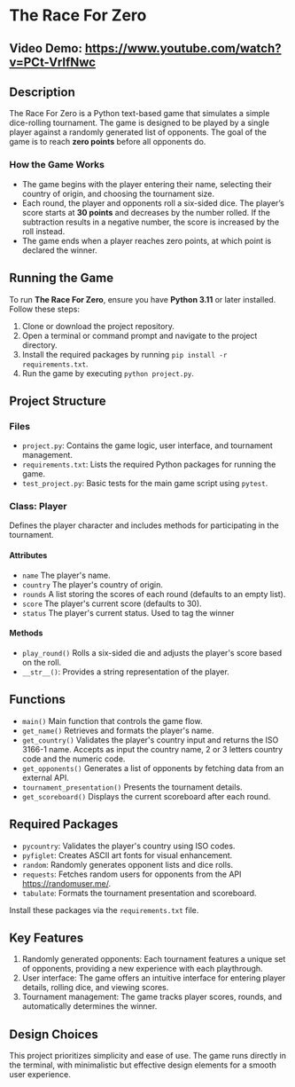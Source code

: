 # The Race For Zero

## Video Demo:  <https://www.youtube.com/watch?v=PCt-VrIfNwc>

## Description

The Race For Zero is a Python text-based game that simulates a simple dice-rolling tournament. The game is designed to be played by a single player against a randomly generated list of opponents. The goal of the game is to reach **zero points** before all opponents do.

### How the Game Works

- The game begins with the player entering their name, selecting their country of origin, and choosing the tournament size.
- Each round, the player and opponents roll a six-sided dice. The player’s score starts at **30 points** and decreases by the number rolled. If the subtraction results in a negative number, the score is increased by the roll instead.
- The game ends when a player reaches zero points, at which point is declared the winner.

## Running the Game

To run **The Race For Zero**, ensure you have **Python 3.11** or later installed. Follow these steps:

1. Clone or download the project repository.
2. Open a terminal or command prompt and navigate to the project directory.
3. Install the required packages by running `pip install -r requirements.txt`.
4. Run the game by executing `python project.py`.

## Project Structure

### Files

- `project.py`: Contains the game logic, user interface, and tournament management.
- `requirements.txt`: Lists the required Python packages for running the game.
- `test_project.py`: Basic tests for the main game script using `pytest`.

### Class: Player

Defines the player character and includes methods for participating in the tournament.

#### Attributes

- `name` The player's name.
- `country` The player's country of origin.
- `rounds` A list storing the scores of each round (defaults to an empty list).
- `score` The player's current score (defaults to 30).
- `status` The player's current status. Used to tag the winner

#### Methods

- `play_round()` Rolls a six-sided die and adjusts the player's score based on the roll.
- `__str__()`: Provides a string representation of the player.

## Functions

- `main()` Main function that controls the game flow.
- `get_name()` Retrieves and formats the player's name.
- `get_country()` Validates the player's country input and returns the ISO 3166-1 name.
 Accepts as input the country name, 2 or 3 letters country code and the numeric code.
- `get_opponents()` Generates a list of opponents by fetching data from an external API.
- `tournament_presentation()` Presents the tournament details.
- `get_scoreboard()` Displays the current scoreboard after each round.

## Required Packages

- `pycountry`: Validates the player's country using ISO codes.
- `pyfiglet`: Creates ASCII art fonts for visual enhancement.
- `random`: Randomly generates opponent lists and dice rolls.
- `requests`: Fetches random users for opponents from the API <https://randomuser.me/>.
- `tabulate`: Formats the tournament presentation and scoreboard.

Install these packages via the `requirements.txt` file.

## Key Features

1. Randomly generated opponents: Each tournament features a unique set of opponents, providing a new experience with each playthrough.
2. User interface: The game offers an intuitive interface for entering player details, rolling dice, and viewing scores.
3. Tournament management: The game tracks player scores, rounds, and automatically determines the winner.

## Design Choices

This project prioritizes simplicity and ease of use. The game runs directly in the terminal, with minimalistic but effective design elements for a smooth user experience.
